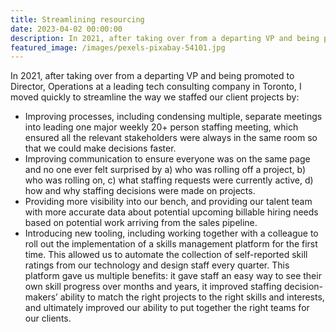 ```yaml
---
title: Streamlining resourcing
date: 2023-04-02 00:00:00
description: In 2021, after taking over from a departing VP and being promoted to Director, Operations at a leading tech consulting company in Toronto, I moved quickly to streamline the way we staffed our client projects by...
featured_image: /images/pexels-pixabay-54101.jpg
---
```


In 2021, after taking over from a departing VP and being promoted to Director, Operations at a leading tech consulting company in Toronto, I moved quickly to streamline the way we staffed our client projects by:

- Improving processes, including condensing multiple, separate meetings into leading one major weekly 20+ person staffing meeting, which ensured all the relevant stakeholders were always in the same room so that we could make decisions faster.
- Improving communication to ensure everyone was on the same page and no one ever felt surprised by a) who was rolling off a project, b) who was rolling on, c) what staffing requests were currently active, d) how and why staffing decisions were made on projects.
- Providing more visibility into our bench, and providing our talent team with more accurate data about potential upcoming billable hiring needs based on potential work arriving from the sales pipeline.
- Introducing new tooling, including working together with a colleague to roll out the implementation of a skills management platform for the first time. This allowed us to automate the collection of self-reported skill ratings from our technology and design staff every quarter. This platform gave us multiple benefits: it gave staff an easy way to see their own skill progress over months and years, it improved staffing decision-makers’ ability to match the right projects to the right skills and interests, and ultimately improved our ability to put together the right teams for our clients.